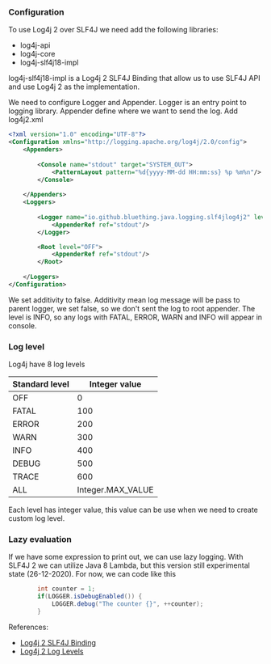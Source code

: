 ### Configuration

To use Log4j 2 over SLF4J we need add the following libraries:  
* log4j-api  
* log4j-core  
* log4j-slf4j18-impl  
  
log4j-slf4j18-impl is a Log4j 2 SLF4J Binding that allow us to use SLF4J API and use Log4j 2 as the implementation.

We need to configure Logger and Appender. Logger is an entry point to logging library. Appender define where we want to send the log. Add log4j2.xml  
```xml
<?xml version="1.0" encoding="UTF-8"?>
<Configuration xmlns="http://logging.apache.org/log4j/2.0/config">
    <Appenders>
        
        <Console name="stdout" target="SYSTEM_OUT">
            <PatternLayout pattern="%d{yyyy-MM-dd HH:mm:ss} %p %m%n"/>
        </Console>
        
    </Appenders>
    <Loggers>
        
        <Logger name="io.github.bluething.java.logging.slf4jlog4j2" level="INFO" additivity="false">
            <AppenderRef ref="stdout"/>
        </Logger>

        <Root level="OFF">
            <AppenderRef ref="stdout"/>
        </Root>
        
    </Loggers>
</Configuration>
```  
We set additivity to false. Additivity mean log message will be pass to parent logger, we set false, so we don't sent the log to root appender. The level is INFO, so any logs with FATAL, ERROR, WARN and INFO will appear in console.

### Log level

Log4j have 8 log levels

Standard level | Integer value
---------------|---------------   
OFF | 0  
FATAL | 100
ERROR | 200  
WARN | 300  
INFO | 400
DEBUG | 500  
TRACE | 600  
ALL | Integer.MAX_VALUE

Each level has integer value, this value can be use when we need to create custom log level.

### Lazy evaluation

If we have some expression to print out, we can use lazy logging. With SLF4J 2 we can utilize Java 8 Lambda, but this version still experimental state (26-12-2020). For now, we can code like this  
```java
        int counter = 1;
        if(LOGGER.isDebugEnabled()) {
            LOGGER.debug("The counter {}", ++counter);
        }
```

References:  
* [Log4j 2 SLF4J Binding](https://logging.apache.org/log4j/2.x/log4j-slf4j-impl/)
* [Log4j 2 Log Levels](https://logging.apache.org/log4j/2.x/manual/customloglevels.html)

